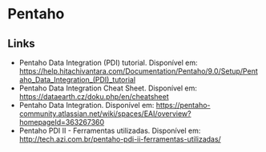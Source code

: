 # Pentaho

## Links

- Pentaho Data Integration (PDI) tutorial. Disponível em: https://help.hitachivantara.com/Documentation/Pentaho/9.0/Setup/Pentaho_Data_Integration_(PDI)_tutorial
- Pentaho Data Integration Cheat Sheet. Disponível em: https://dataearth.cz/doku.php/en/cheatsheet
- Pentaho Data Integration. Disponível em: https://pentaho-community.atlassian.net/wiki/spaces/EAI/overview?homepageId=363267360
- Pentaho PDI II - Ferramentas utilizadas. Disponível em: http://tech.azi.com.br/pentaho-pdi-ii-ferramentas-utilizadas/
